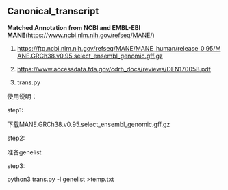 
## Canonical_transcript

**Matched Annotation from NCBI and EMBL-EBI MANE**(https://www.ncbi.nlm.nih.gov/refseq/MANE/)

1. https://ftp.ncbi.nlm.nih.gov/refseq/MANE/MANE_human/release_0.95/MANE.GRCh38.v0.95.select_ensembl_genomic.gff.gz


2. https://www.accessdata.fda.gov/cdrh_docs/reviews/DEN170058.pdf

3.  trans.py 

使用说明：

step1:

下载MANE.GRCh38.v0.95.select_ensembl_genomic.gff.gz

step2:

准备genelist

step3:

python3 trans.py -l genelist >temp.txt